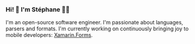 ### Hi! 👋 I'm Stéphane 👨‍💻

I'm an open-source software engineer. I'm passionate about languages, parsers and formats. I'm currently working on continuously bringing joy to mobile developers: [Xamarin.Forms](https://github.com/xamarin/Xamarin.Forms).


<!--
**StephaneDelcroix/StephaneDelcroix** is a ✨ _special_ ✨ repository because its `README.md` (this file) appears on your GitHub profile.

Here are some ideas to get you started:

- 🔭 I’m currently working on ...
- 🌱 I’m currently learning ...
- 👯 I’m looking to collaborate on ...
- 🤔 I’m looking for help with ...
- 💬 Ask me about ...
- 📫 How to reach me: ...
- 😄 Pronouns: ...
- ⚡ Fun fact: ...
-->
